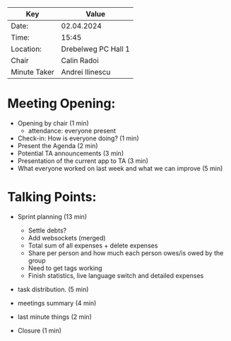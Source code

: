|  Key  | Value               |
|  ---  |---------------------|
| Date: | 02.04.2024          |
| Time: | 15:45               |
| Location: | Drebelweg PC Hall 1 |
| Chair        | Calin Radoi         |
| Minute Taker | Andrei Ilinescu     |

# Meeting Opening:
- Opening by chair (1 min)
    - attendance: everyone present
- Check-in: How is everyone doing? (1 min)
- Present the Agenda (2 min)
- Potential TA announcements (3 min)
- Presentation of the current app to TA (3 min)
- What everyone worked on last week and what we can improve (5 min)

# Talking Points:
- Sprint planning (13 min)
  - Settle debts?
  - Add websockets (merged)
  - Total sum of all expenses + delete expenses
  - Share per person and how much each person owes/is owed by the group
  - Need to get tags working
  - Finish statistics, live language switch and detailed expenses

- task distribution. (5 min)

- meetings summary (4 min)
- last minute things (2 min)

- Closure (1 min)
